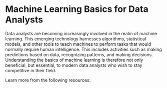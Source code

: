 # Machine Learning Basics for Data Analysts

Data analysts are becoming increasingly involved in the realm of machine learning. This emerging technology harnesses algorithms, statistical models, and other tools to teach machines to perform tasks that would normally require human intelligence. This includes activities such as making predictions based on data, recognizing patterns, and making decisions. Understanding the basics of machine learning is therefore not only beneficial, but essential, to modern data analysts who wish to stay competitive in their field.

Learn more from the following resources: